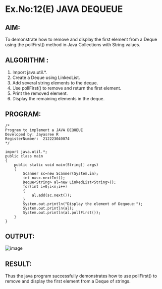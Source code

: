 # Ex.No:12(E)  JAVA DEQUEUE

## AIM:
To demonstrate how to remove and display the first element from a Deque using the pollFirst() method in Java Collections with String values.
## ALGORITHM :

1.	Import java.util.*.
2.	Create a Deque using LinkedList.
3.	Add several string elements to the deque.
4.	Use pollFirst() to remove and return the first element.
5.	Print the removed element.
6.	Display the remaining elements in the deque.

## PROGRAM:
 ```
/*
Program to implement a JAVA DEQUEUE
Developed by: Jayasree R
RegisterNumber:  212223040074
*/
```

```
import java.util.*;
public class main
{
    public static void main(String[] args)
    {
        Scanner sc=new Scanner(System.in);
        int n=sc.nextInt();
        Deque<String> al=new LinkedList<String>();
        for(int i=0;i<n;i++)
        {
            al.add(sc.next());
        }
        System.out.println("Display the element of Dequeue:");
        System.out.println(al);
        System.out.println(al.pollFirst());
    }
}
```



## OUTPUT:


![image](https://github.com/user-attachments/assets/f30bb8da-ade9-4831-aa1c-b5913cdece02)


## RESULT:

Thus the java program successfully demonstrates how to use pollFirst() to remove and display the first element from a Deque of strings.


